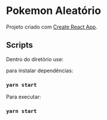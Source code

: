 # Pokemon Aleatório

Projeto criado com [Create React App](https://github.com/facebook/create-react-app).

## Scripts

Dentro do diretório use:

para instalar dependências:
### `yarn start`

Para executar:
### `yarn start`
